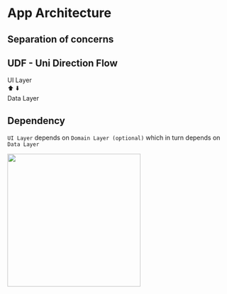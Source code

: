 # App Architecture

## Separation of concerns
## UDF - Uni Direction Flow

UI Layer   
⬆️      ⬇️  
Data Layer  

## Dependency
`UI Layer` depends on `Domain Layer (optional)` which in turn depends on `Data Layer`

<img src="https://developer.android.com/static/codelabs/basic-android-kotlin-compose-viewmodel-and-state/img/df6ce8b662eb792b_1440.png" width="300" />
